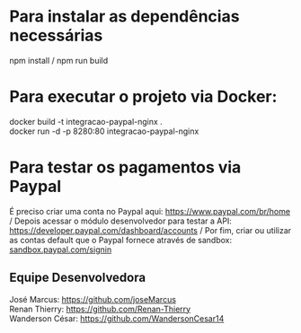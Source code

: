 # Para instalar as dependências necessárias
npm install /
npm run build

# Para executar o projeto via Docker:

docker build -t integracao-paypal-nginx .\
docker run -d -p 8280:80 integracao-paypal-nginx

# Para testar os pagamentos via Paypal
É preciso criar uma conta no Paypal aqui: https://www.paypal.com/br/home /
Depois acessar o módulo desenvolvedor para testar a API: https://developer.paypal.com/dashboard/accounts /
Por fim, criar ou utilizar as contas default que o Paypal fornece através de sandbox: [sandbox.paypal.com/signin](https://www.sandbox.paypal.com/signin)


## Equipe Desenvolvedora
José Marcus: https://github.com/joseMarcus \
Renan Thierry: https://github.com/Renan-Thierry \
Wanderson César: https://github.com/WandersonCesar14

